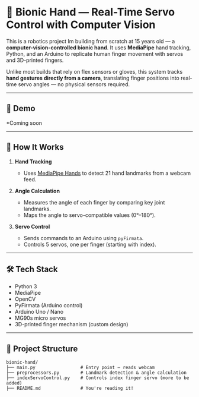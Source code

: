 # 🦾 Bionic Hand — Real-Time Servo Control with Computer Vision

This is a robotics project Im building from scratch at 15 years old — a **computer-vision-controlled bionic hand**. It uses **MediaPipe** hand tracking, Python, and an Arduino to replicate human finger movement with servos and 3D-printed fingers.

Unlike most builds that rely on flex sensors or gloves, this system tracks **hand gestures directly from a camera**, translating finger positions into real-time servo angles — no physical sensors required.

---

## 🎥 Demo

*Coming soon

---

## 🧠 How It Works

1. **Hand Tracking**  
   - Uses [MediaPipe Hands](https://google.github.io/mediapipe/solutions/hands) to detect 21 hand landmarks from a webcam feed.

2. **Angle Calculation**  
   - Measures the angle of each finger by comparing key joint landmarks.
   - Maps the angle to servo-compatible values (0°–180°).

3. **Servo Control**  
   - Sends commands to an Arduino using `pyFirmata`.
   - Controls 5 servos, one per finger (starting with index).

---

## 🛠️ Tech Stack

- Python 3
- MediaPipe
- OpenCV
- PyFirmata (Arduino control)
- Arduino Uno / Nano
- MG90s micro servos
- 3D-printed finger mechanism (custom design)

---

## 📁 Project Structure
```plaintext
bionic-hand/
├── main.py                 # Entry point — reads webcam
├── preprocessors.py        # Landmark detection & angle calculation
├── indexServoControl.py    # Controls index finger servo (more to be added)
├── README.md               # You're reading it!
